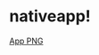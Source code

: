 # nativeapp!

[App PNG](https://user-images.githubusercontent.com/93301320/202052476-c678089e-39e5-4975-92ca-563095e98a11.png)
